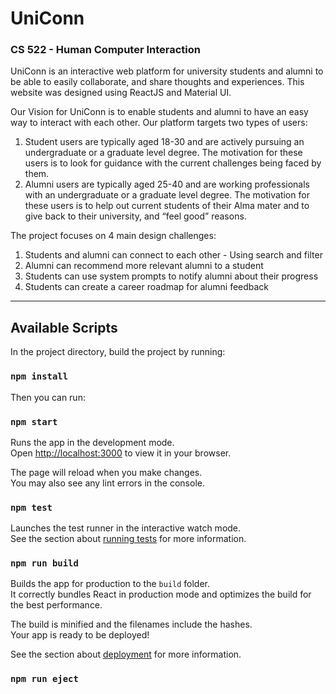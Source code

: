 # UniConn

### CS 522 - Human Computer Interaction
UniConn is an interactive web platform for university students and alumni to be able to easily collaborate, and share thoughts and experiences. This website was designed using ReactJS and Material UI.

Our Vision for UniConn is to enable students and alumni to have an easy way to interact with each other. Our platform targets two types of users:<br>
1. Student users are typically aged 18-30 and are actively pursuing an undergraduate or a graduate level degree. The motivation for these users is to look for guidance with the current challenges being faced by them. </br>
2. Alumni users are typically aged 25-40 and are working professionals with an undergraduate or a graduate level degree. The motivation for these users is to help out
current students of their Alma mater and to give back to their university, and “feel good” reasons.

The project focuses on 4 main design challenges:</br>
1. Students and alumni can connect to each other - Using search and filter</br>
2. Alumni can recommend more relevant alumni to a student</br>
3. Students can use system prompts to notify alumni about their progress</br>
4. Students can create a career roadmap for alumni feedback</br>

----------------------------------------------------------------------------------------------------------------------------------------------------------------------

## Available Scripts

In the project directory, build the project by running:

### `npm install`

Then you can run:

### `npm start`

Runs the app in the development mode.\
Open [http://localhost:3000](http://localhost:3000) to view it in your browser.

The page will reload when you make changes.\
You may also see any lint errors in the console.

### `npm test`

Launches the test runner in the interactive watch mode.\
See the section about [running tests](https://facebook.github.io/create-react-app/docs/running-tests) for more information.

### `npm run build`

Builds the app for production to the `build` folder.\
It correctly bundles React in production mode and optimizes the build for the best performance.

The build is minified and the filenames include the hashes.\
Your app is ready to be deployed!

See the section about [deployment](https://facebook.github.io/create-react-app/docs/deployment) for more information.

### `npm run eject`

